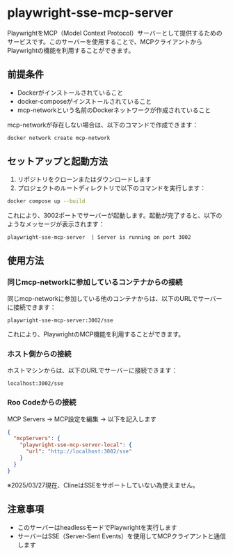 # playwright-sse-mcp-server

PlaywrightをMCP（Model Context Protocol）サーバーとして提供するためのサービスです。このサーバーを使用することで、MCPクライアントからPlaywrightの機能を利用することができます。

## 前提条件

- Dockerがインストールされていること
- docker-composeがインストールされていること
- mcp-networkという名前のDockerネットワークが作成されていること

mcp-networkが存在しない場合は、以下のコマンドで作成できます：

```bash
docker network create mcp-network
```

## セットアップと起動方法

1. リポジトリをクローンまたはダウンロードします
2. プロジェクトのルートディレクトリで以下のコマンドを実行します：

```bash
docker compose up --build
```

これにより、3002ポートでサーバーが起動します。起動が完了すると、以下のようなメッセージが表示されます：

```
playwright-sse-mcp-server  | Server is running on port 3002
```

## 使用方法

### 同じmcp-networkに参加しているコンテナからの接続

同じmcp-networkに参加している他のコンテナからは、以下のURLでサーバーに接続できます：

```
playwright-sse-mcp-server:3002/sse
```

これにより、PlaywrightのMCP機能を利用することができます。

### ホスト側からの接続

ホストマシンからは、以下のURLでサーバーに接続できます：

```
localhost:3002/sse
```

### Roo Codeからの接続

MCP Servers -> MCP設定を編集 -> 以下を記入します

```json
{
  "mcpServers": {
    "playwright-sse-mcp-server-local": {
      "url": "http://localhost:3002/sse"
    }
  }
}
```

※2025/03/27現在、ClineはSSEをサポートしていない為使えません。

## 注意事項

- このサーバーはheadlessモードでPlaywrightを実行します
- サーバーはSSE（Server-Sent Events）を使用してMCPクライアントと通信します